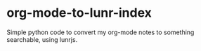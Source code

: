 # org-mode-to-lunr-index

Simple python code to convert my org-mode notes to something searchable, using lunrjs.
